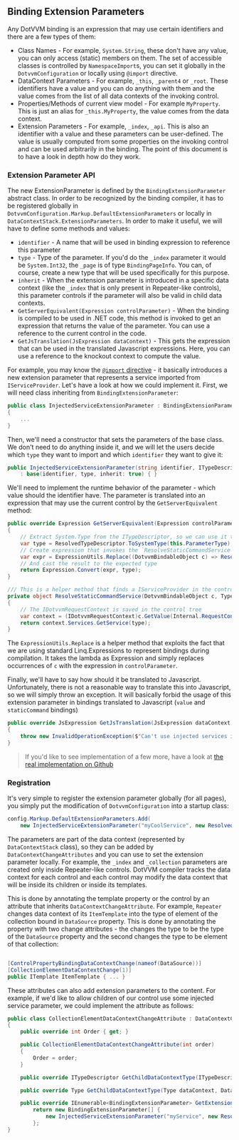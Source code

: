 ## Binding Extension Parameters

Any DotVVM binding is an expression that may use certain identifiers and there are a few types of them:

* Class Names - For example, `System.String`, these don't have any value, you can only access (static) members on them.
	The set of accessible classes is controlled by `NamespaceImport`s, you can set it globally in the `DotvvmConfiguration` or locally using `@import` directive.
* DataContext Parameters - For example, `_this`, `_parent4` or `_root`. These identifiers have a value and you can do anything with them and the value comes from the list of all data contexts of the invoking control.
* Properties/Methods of current view model - For example `MyProperty`. This is just an alias for `_this.MyProperty`, the value comes from the data context.
* Extension Parameters - For example, `_index`, `_api`. This is also an identifier with a value and these parameters can be user-defined. The value is usually computed from some properties on the invoking control and can be used arbitrarily in the binding. The point of this document is to have a look in depth how do they work.


### Extension Parameter API

The new ExtensionParameter is defined by the `BindingExtensionParameter` abstract class. In order to be recognized by the binding compiler, it has to be registered globally in `DotvvmConfiguration.Markup.DefaultExtensionParameters` or locally in `DataContextStack.ExtensionParameters`. In order to make it useful, we will have to define some methods and values:

* `identifier` - A name that will be used in binding expression to reference this parameter
* `type` - Type of the parameter. If you'd do the `_index` parameter it would be `System.Int32`, the `_page` is of type `BindingPageInfo`. You can, of course, create a new type that will be used specifically for this purpose.
* `inherit` - When the extension parameter is introduced in a specific data context (like the `_index` that is only present in Repeater-like controls), this parameter controls if the parameter will also be valid in child data contexts.
* `GetServerEquivalent(Expression controlParameter)` - When the binding is compiled to be used in .NET code, this method is invoked to get an expression that returns the value of the parameter. You can use a reference to the current control in the code.
* `GetJsTranslation(JsExpression dataContext)` - This gets the expression that can be used in the translated Javascript expressions. Here, you can use a reference to the knockout context to compute the value.


For example, you may know the [`@import` directive](/Pages/advanced-ioc-di-container.md) - it basically introduces a new extension parameter that represents a service imported from `IServiceProvider`. Let's have a look at how we could implement it. First, we will need class inheriting from `BindingExtensionParameter`:

```csharp
public class InjectedServiceExtensionParameter : BindingExtensionParameter
{
	...
}
```

Then, we'll need a constructor that sets the parameters of the base class. We don't need to do anything inside it, and we will let the users decide which `type` they want to import and which `identifier` they want to give it:

```csharp
public InjectedServiceExtensionParameter(string identifier, ITypeDescriptor type)
	: base(identifier, type, inherit: true) { }
```

We'll need to implement the runtime behavior of the parameter - which value should the identifier have. The parameter is translated into an expression that may use the current control by the `GetServerEquivalent` method:

```csharp
public override Expression GetServerEquivalent(Expression controlParameter)
{
	// Extract System.Type from the ITypeDescriptor, so we can use it to invoke `IServiceProvider.GetService`
	var type = ResolvedTypeDescriptor.ToSystemType(this.ParameterType);
	// Create expression that invokes the `ResolveStaticCommandService` method that is defined bellow
	var expr = ExpressionUtils.Replace((DotvvmBindableObject c) => ResolveStaticCommandService(c, type), controlParameter);
	// And cast the result to the expected type
	return Expression.Convert(expr, type);
}

/// This is a helper method that finds a IServiceProvider in the control tree and resolves a service of the `type`
private object ResolveStaticCommandService(DotvvmBindableObject c, Type type)
{
	// The IDotvvmRequestContext is saved in the control tree
	var context = (IDotvvmRequestContext)c.GetValue(Internal.RequestContextProperty, true);
	return context.Services.GetService(type);
}
```

The `ExpressionUtils.Replace` is a helper method that exploits the fact that we are using standard Linq.Expressions to represent bindings during compilation. It takes the lambda as Expression and simply replaces occurrences of `c` with the expression in `controlParameter`.

Finally, we'll have to say how should it be translated to Javascript. Unfortunately, there is not a reasonable way to translate this into Javascript, so we will simply throw an exception. It will basically forbid the usage of this extension parameter in bindings translated to Javascript (`value` and `staticCommand` bindings)

```csharp
public override JsExpression GetJsTranslation(JsExpression dataContext)
{
	throw new InvalidOperationException($"Can't use injected services in javascript-translated bindings.");
}
```


> If you'd like to see implementation of a few more, have a look at [the real implementation on Github](https://github.com/riganti/dotvvm/blob/master/src/DotVVM.Framework/Compilation/ControlTree/BindingExtensionParameter.cs)

### Registration

It's very simple to register the extension parameter globally (for all pages), you simply put the modification of `DotvvmConfiguration` into a startup class:

```csharp
config.Markup.DefaultExtensionParameters.Add(
	new InjectedServiceExtensionParameter("myCoolService", new ResolvedTypeDescriptor(typeof(MyCoolService))));
```

The parameters are part of the data context (represented by `DataContextStack` class), so they can be added by `DataContextChangeAttributes` and you can use to set the extension parameter locally. For example, the `_index` and `_collection` parameters are created only inside Repeater-like controls. DotVVM compiler tracks the data context for each control and each control may modify the data context that will be inside its children or inside its templates.

This is done by annotating the template property or the control by an attribute that inherits `DataContextChangeAttribute`. For example, `Repeater` changes data context of its `ItemTemplate` into the type of element of the collection bound in `DataSource` property. This is done by annotating the property with two change attributes - the changes the type to be the type of the `DataSource` property and the second changes the type to be element of that collection:

```csharp

[ControlPropertyBindingDataContextChange(nameof(DataSource))]
[CollectionElementDataContextChange(1)]
public ITemplate ItemTemplate { ... }
```

These attributes can also add extension parameters to the content. For example, if we'd like to allow children of our control use some injected service parameter, we could implement the attribute as follows:

```csharp
public class CollectionElementDataContextChangeAttribute : DataContextChangeAttribute
{
	public override int Order { get; }

	public CollectionElementDataContextChangeAttribute(int order)
	{
		Order = order;
	}

	public override ITypeDescriptor GetChildDataContextType(ITypeDescriptor dataContext, IDataContextStack controlContextStack, IAbstractControl control, IPropertyDescriptor property = null) => null; // we don't want to change the type

	public override Type GetChildDataContextType(Type dataContext, DataContextStack controlContextStack, DotvvmBindableObject control, DotvvmProperty property = null) => null;

	public override IEnumerable<BindingExtensionParameter> GetExtensionParameters(ITypeDescriptor dataContext) =>
		return new BindingExtensionParameter[] {
			new InjectedServiceExtensionParameter("myService", new ResolvedTypeDescriptor(typeof(IMyService)))
		};
}
```


